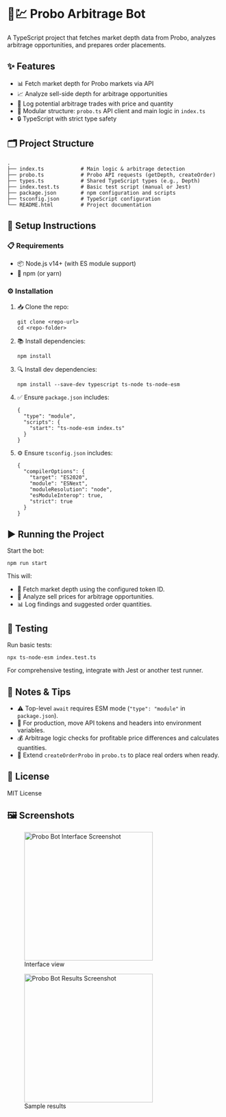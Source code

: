 <!DOCTYPE html>
<html lang="en">
<head>
  <meta charset="UTF-8" />
  <meta name="viewport" content="width=device-width, initial-scale=1.0" />
  <!-- External CSS or framework link can be added here -->
</head>
<body>
  <h1><span class="emoji-large">🤖💹</span> Probo Arbitrage Bot</h1>
  <p>A TypeScript project that fetches market depth data from Probo, analyzes arbitrage opportunities, and prepares order placements.</p>

  <h2><span class="emoji-small">✨</span> Features</h2>
  <ul>
    <li>📊 Fetch market depth for Probo markets via API</li>
    <li>📈 Analyze sell-side depth for arbitrage opportunities</li>
    <li>📝 Log potential arbitrage trades with price and quantity</li>
    <li>🧩 Modular structure: <code>probo.ts</code> API client and main logic in <code>index.ts</code></li>
    <li>🔒 TypeScript with strict type safety</li>
  </ul>

  <h2><span class="emoji-small">🗂️</span> Project Structure</h2>
  <pre><code>.
├── index.ts            # Main logic & arbitrage detection
├── probo.ts            # Probo API requests (getDepth, createOrder)
├── types.ts            # Shared TypeScript types (e.g., Depth)
├── index.test.ts       # Basic test script (manual or Jest)
├── package.json        # npm configuration and scripts
├── tsconfig.json       # TypeScript configuration
└── README.html         # Project documentation
</code></pre>

  <h2><span class="emoji-small">🚀</span> Setup Instructions</h2>
  <h3><span class="emoji-small">📋</span> Requirements</h3>
  <ul>
    <li>📦 Node.js v14+ (with ES module support)</li>
    <li>🔧 npm (or yarn)</li>
  </ul>
  
  <h3><span class="emoji-small">⚙️</span> Installation</h3>
  <ol>
    <li>
      📥 Clone the repo:
      <pre><code>git clone &lt;repo-url&gt;
cd &lt;repo-folder&gt;</code></pre>
    </li>
    <li>
      📚 Install dependencies:
      <pre><code>npm install</code></pre>
    </li>
    <li>
      🔍 Install dev dependencies:
      <pre><code>npm install --save-dev typescript ts-node ts-node-esm</code></pre>
    </li>
    <li>
      ✅ Ensure <code>package.json</code> includes:
      <pre><code>{
  "type": "module",
  "scripts": {
    "start": "ts-node-esm index.ts"
  }
}</code></pre>
    </li>
    <li>
      ⚙️ Ensure <code>tsconfig.json</code> includes:
      <pre><code>{
  "compilerOptions": {
    "target": "ES2020",
    "module": "ESNext",
    "moduleResolution": "node",
    "esModuleInterop": true,
    "strict": true
  }
}</code></pre>
    </li>
  </ol>

  <h2><span class="emoji-small">▶️</span> Running the Project</h2>
  <p>Start the bot:</p>
  <pre><code>npm run start</code></pre>
  <p>This will:</p>
  <ul>
    <li>🔄 Fetch market depth using the configured token ID.</li>
    <li>🧮 Analyze sell prices for arbitrage opportunities.</li>
    <li>📊 Log findings and suggested order quantities.</li>
  </ul>

  <h2><span class="emoji-small">🧪</span> Testing</h2>
  <p>Run basic tests:</p>
  <pre><code>npx ts-node-esm index.test.ts</code></pre>
  <p>For comprehensive testing, integrate with Jest or another test runner.</p>

  <h2><span class="emoji-small">📝</span> Notes &amp; Tips</h2>
  <ul>
    <li>⚠️ Top-level <code>await</code> requires ESM mode (<code>"type": "module"</code> in <code>package.json</code>).</li>
    <li>🔑 For production, move API tokens and headers into environment variables.</li>
    <li>💰 Arbitrage logic checks for profitable price differences and calculates quantities.</li>
    <li>🔄 Extend <code>createOrderProbo</code> in <code>probo.ts</code> to place real orders when ready.</li>
  </ul>

  <h2><span class="emoji-small">📄</span> License</h2>
  <p>MIT License</p>
  
  <h2><span class="emoji-small">🖼️</span> Screenshots</h2>
  <div class="screenshots">
    <figure>
      <img src="https://github.com/user-attachments/assets/d31f7df4-cf8a-482b-9b56-21148e1738c3" alt="Probo Bot Interface Screenshot" width="300" />
      <figcaption>Interface view</figcaption>
    </figure>
    <figure>
      <img src="https://github.com/user-attachments/assets/0f2bb490-7721-4cc5-945b-1018bdd394a4" alt="Probo Bot Results Screenshot" width="300" />
      <figcaption>Sample results</figcaption>
    </figure>
  </div>
</body>
</html>

